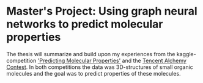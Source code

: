 # Master's Project: Using graph neural networks to predict molecular properties

The thesis will summarize and build upon my experiences from the kaggle-competition ['Predicting Molecular Properties'](https://www.kaggle.com/c/champs-scalar-coupling) and the [Tencent Alchemy Contest](https://alchemy.tencent.com/).
In both competitions the data was 3D-structures of small organic molecules and the goal was to predict properties of these molecules.

